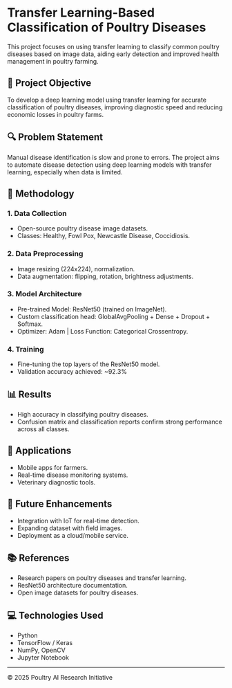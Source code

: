 
# Transfer Learning-Based Classification of Poultry Diseases

This project focuses on using transfer learning to classify common poultry diseases based on image data, aiding early detection and improved health management in poultry farming.

## 📌 Project Objective
To develop a deep learning model using transfer learning for accurate classification of poultry diseases, improving diagnostic speed and reducing economic losses in poultry farms.

## 🔍 Problem Statement
Manual disease identification is slow and prone to errors. The project aims to automate disease detection using deep learning models with transfer learning, especially when data is limited.

## 🧠 Methodology

### 1. Data Collection
- Open-source poultry disease image datasets.
- Classes: Healthy, Fowl Pox, Newcastle Disease, Coccidiosis.

### 2. Data Preprocessing
- Image resizing (224x224), normalization.
- Data augmentation: flipping, rotation, brightness adjustments.

### 3. Model Architecture
- Pre-trained Model: ResNet50 (trained on ImageNet).
- Custom classification head: GlobalAvgPooling + Dense + Dropout + Softmax.
- Optimizer: Adam | Loss Function: Categorical Crossentropy.

### 4. Training
- Fine-tuning the top layers of the ResNet50 model.
- Validation accuracy achieved: ~92.3%

## 📊 Results
- High accuracy in classifying poultry diseases.
- Confusion matrix and classification reports confirm strong performance across all classes.

## 🚀 Applications
- Mobile apps for farmers.
- Real-time disease monitoring systems.
- Veterinary diagnostic tools.

## 🔮 Future Enhancements
- Integration with IoT for real-time detection.
- Expanding dataset with field images.
- Deployment as a cloud/mobile service.

## 📚 References
- Research papers on poultry diseases and transfer learning.
- ResNet50 architecture documentation.
- Open image datasets for poultry diseases.

## 💻 Technologies Used
- Python
- TensorFlow / Keras
- NumPy, OpenCV
- Jupyter Notebook

---

© 2025 Poultry AI Research Initiative

